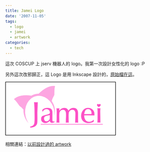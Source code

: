 ```yaml
---
title: Jamei Logo
date: '2007-11-05'
tags:
  - logo
  - jamei
  - artwork
categories:
  - tech
---
```

這次 COSCUP 上 jserv 機器人的 logo。我第一次設計女性化的 logo :P  
  
另外這次改邪歸正，這 Logo 是用 Inkscape 設計的，[原始檔在這](http://people.linux.org.tw/%7Eyurenju/images/jamei.svg)。  
  
[![jamei logo](images/0.png)](http://www.flickr.com/photos/yurenju/1870267927/ "相片分享")  
  
相關連結：[以前設計過的 artwork](http://www.flickr.com/photos/yurenju/tags/artwork/)